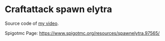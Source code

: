 # Craftattack spawn elytra
Source code of [my video](https://www.youtube.com/watch?v=S9f_mFiYT50).

Spigotmc Page: https://www.spigotmc.org/resources/spawnelytra.97565/